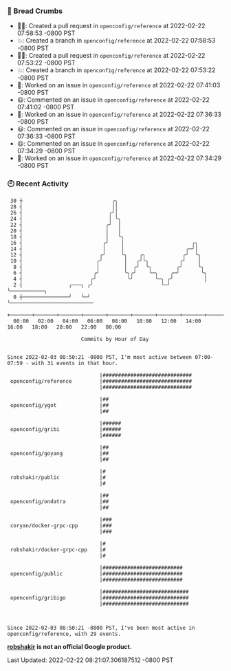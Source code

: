 ### 🍞 Bread Crumbs

 * ✍🏼: Created a pull request in `openconfig/reference` at 2022-02-22 07:58:53 -0800 PST
 * 💥: Created a branch in `openconfig/reference` at 2022-02-22 07:58:53 -0800 PST
 * ✍🏼: Created a pull request in `openconfig/reference` at 2022-02-22 07:53:22 -0800 PST
 * 💥: Created a branch in `openconfig/reference` at 2022-02-22 07:53:22 -0800 PST
 * 👀: Worked on an issue in `openconfig/reference` at 2022-02-22 07:41:03 -0800 PST
 * 😃: Commented on an issue in `openconfig/reference` at 2022-02-22 07:41:02 -0800 PST
 * 👀: Worked on an issue in `openconfig/reference` at 2022-02-22 07:36:33 -0800 PST
 * 😃: Commented on an issue in `openconfig/reference` at 2022-02-22 07:36:33 -0800 PST
 * 😃: Commented on an issue in `openconfig/reference` at 2022-02-22 07:34:29 -0800 PST
 * 👀: Worked on an issue in `openconfig/reference` at 2022-02-22 07:34:29 -0800 PST

### 🕘 Recent Activity
```
 30 ┼                             ╭╮
 28 ┤                             ││
 26 ┤                            ╭╯│
 24 ┤                            │ ╰╮
 22 ┤                           ╭╯  │
 20 ┤                           │   │
 18 ┤                           │   ╰╮
 16 ┤                          ╭╯    │                      ╭╮
 14 ┤                          │     │                    ╭─╯│
 12 ┤                         ╭╯     ╰╮    ╭╮            ╭╯  ╰╮
 10 ┤                        ╭╯       │   ╭╯╰╮          ╭╯    │
  8 ┤                        │        │  ╭╯  ╰╮        ╭╯     ╰╮
  6 ┤                       ╭╯        ╰╮╭╯    ╰─╮    ╭─╯       ╰╮
  4 ┤                      ╭╯          ╰╯       ╰─╮ ╭╯          │
  2 ┤               ╭───╮ ╭╯                      ╰─╯           ╰───────────╮
  0 ┼───────────────╯   ╰─╯                                                 ╰───────────────────────────
    +───────+───────+───────+───────+───────+───────+───────+───────+───────+───────+───────+───────+────
  00:00   02:00   04:00   06:00   08:00   10:00   12:00   14:00   16:00   18:00   20:00   22:00   00:00   

						Commits by Hour of Day


Since 2022-02-03 08:50:21 -0800 PST, I'm most active between 07:00-07:59 - with 31 events in that hour.

```



```
                              |#############################
 openconfig/reference         |#############################
                              |#############################

                              |##
 openconfig/ygot              |##
                              |##

                              |######
 openconfig/gribi             |######
                              |######

                              |##
 openconfig/goyang            |##
                              |##

                              |#
 robshakir/public             |#
                              |#

                              |##
 openconfig/ondatra           |##
                              |##

                              |###
 coryan/docker-grpc-cpp       |###
                              |###

                              |#
 robshakir/docker-grpc-cpp    |#
                              |#

                              |##########################
 openconfig/public            |##########################
                              |##########################

                              |############################
 openconfig/gribigo           |############################
                              |############################



Since 2022-02-03 08:50:21 -0800 PST, I've been most active in openconfig/reference, with 29 events.

```
**[robshakir](mailto:robjs@google.com) is not an official Google product.**  


Last Updated: 2022-02-22 08:21:07.306187512 -0800 PST
